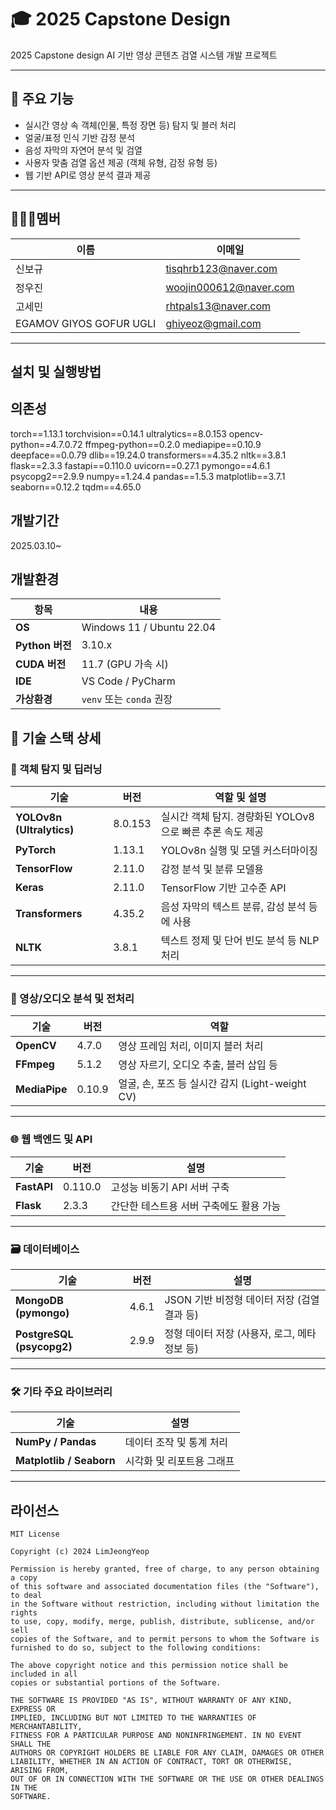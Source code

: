 # 🎓 2025 Capstone Design
2025 Capstone design
AI 기반 영상 콘텐츠 검열 시스템 개발 프로젝트

---

## 🧩 주요 기능
- 실시간 영상 속 객체(인물, 특정 장면 등) 탐지 및 블러 처리
- 얼굴/표정 인식 기반 감정 분석
- 음성 자막의 자연어 분석 및 검열
- 사용자 맞춤 검열 옵션 제공 (객체 유형, 감정 유형 등)
- 웹 기반 API로 영상 분석 결과 제공

---
## 🧑‍🤝‍🧑멤버
| 이름 | 이메일 |
|------|--------|
| 신보규 | tisqhrb123@naver.com |
| 정우진 | woojin000612@naver.com |
| 고세민 | rhtpals13@naver.com |
| EGAMOV GIYOS GOFUR UGLI | ghiyeoz@gmail.com |

---
## 설치 및 실행방법

    
## 의존성
torch==1.13.1
torchvision==0.14.1
ultralytics==8.0.153
opencv-python==4.7.0.72
ffmpeg-python==0.2.0
mediapipe==0.10.9
deepface==0.0.79
dlib==19.24.0
transformers==4.35.2
nltk==3.8.1
flask==2.3.3
fastapi==0.110.0
uvicorn==0.27.1
pymongo==4.6.1
psycopg2==2.9.9
numpy==1.24.4
pandas==1.5.3
matplotlib==3.7.1
seaborn==0.12.2
tqdm==4.65.0


## 개발기간
2025.03.10~

## 개발환경

| 항목 | 내용 |
|------|------|
| **OS** | Windows 11 / Ubuntu 22.04 |
| **Python 버전** | 3.10.x |
| **CUDA 버전** | 11.7 (GPU 가속 시) |
| **IDE** | VS Code / PyCharm |
| **가상환경** | `venv` 또는 `conda` 권장 |


## 🧰 기술 스택 상세

### 🎯 객체 탐지 및 딥러닝

| 기술 | 버전 | 역할 및 설명 |
|------|------|---------------|
| **YOLOv8n (Ultralytics)** | 8.0.153 | 실시간 객체 탐지. 경량화된 YOLOv8으로 빠른 추론 속도 제공 |
| **PyTorch** | 1.13.1 | YOLOv8n 실행 및 모델 커스터마이징 |
| **TensorFlow** | 2.11.0 | 감정 분석 및 분류 모델용 |
| **Keras** | 2.11.0 | TensorFlow 기반 고수준 API |
| **Transformers** | 4.35.2 | 음성 자막의 텍스트 분류, 감성 분석 등에 사용 |
| **NLTK** | 3.8.1 | 텍스트 정제 및 단어 빈도 분석 등 NLP 처리 |

---

### 🎥 영상/오디오 분석 및 전처리

| 기술 | 버전 | 역할 |
|------|------|------|
| **OpenCV** | 4.7.0 | 영상 프레임 처리, 이미지 블러 처리 |
| **FFmpeg** | 5.1.2 | 영상 자르기, 오디오 추출, 블러 삽입 등 |
| **MediaPipe** | 0.10.9 | 얼굴, 손, 포즈 등 실시간 감지 (Light-weight CV) |

---

### 🌐 웹 백엔드 및 API

| 기술 | 버전 | 설명 |
|------|------|------|
| **FastAPI** | 0.110.0 | 고성능 비동기 API 서버 구축 |
| **Flask** | 2.3.3 | 간단한 테스트용 서버 구축에도 활용 가능 |

---

### 🗃 데이터베이스

| 기술 | 버전 | 설명 |
|------|------|------|
| **MongoDB (pymongo)** | 4.6.1 | JSON 기반 비정형 데이터 저장 (검열 결과 등) |
| **PostgreSQL (psycopg2)** | 2.9.9 | 정형 데이터 저장 (사용자, 로그, 메타 정보 등) |

---

### 🛠 기타 주요 라이브러리

| 기술 | 설명 |
|------|------|
| **NumPy / Pandas** | 데이터 조작 및 통계 처리 |
| **Matplotlib / Seaborn** | 시각화 및 리포트용 그래프 |

---


## 라이선스

    MIT License

    Copyright (c) 2024 LimJeongYeop

    Permission is hereby granted, free of charge, to any person obtaining a copy
    of this software and associated documentation files (the "Software"), to deal
    in the Software without restriction, including without limitation the rights
    to use, copy, modify, merge, publish, distribute, sublicense, and/or sell
    copies of the Software, and to permit persons to whom the Software is
    furnished to do so, subject to the following conditions:
    
    The above copyright notice and this permission notice shall be included in all
    copies or substantial portions of the Software.
    
    THE SOFTWARE IS PROVIDED "AS IS", WITHOUT WARRANTY OF ANY KIND, EXPRESS OR 
    IMPLIED, INCLUDING BUT NOT LIMITED TO THE WARRANTIES OF MERCHANTABILITY,
    FITNESS FOR A PARTICULAR PURPOSE AND NONINFRINGEMENT. IN NO EVENT SHALL THE
    AUTHORS OR COPYRIGHT HOLDERS BE LIABLE FOR ANY CLAIM, DAMAGES OR OTHER
    LIABILITY, WHETHER IN AN ACTION OF CONTRACT, TORT OR OTHERWISE, ARISING FROM,
    OUT OF OR IN CONNECTION WITH THE SOFTWARE OR THE USE OR OTHER DEALINGS IN THE
    SOFTWARE.
